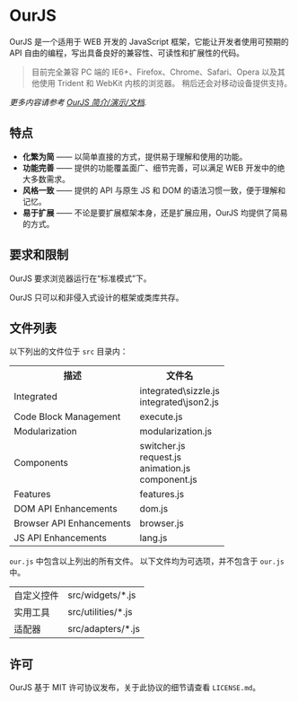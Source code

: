 # OurJS #

OurJS 是一个适用于 WEB 开发的 JavaScript 框架，它能让开发者使用可预期的 API 自由的编程，写出具备良好的兼容性、可读性和扩展性的代码。

> 目前完全兼容 PC 端的 IE6+、Firefox、Chrome、Safari、Opera 以及其他使用 Trident 和 WebKit 内核的浏览器。
> 稍后还会对移动设备提供支持。

*更多内容请参考 [OurJS 简介/演示/文档](http://s79.github.com/OurJS/).*


## 特点 ##

* **化繁为简** —— 以简单直接的方式，提供易于理解和使用的功能。
* **功能完善** —— 提供的功能覆盖面广、细节完善，可以满足 WEB 开发中的绝大多数需求。
* **风格一致** —— 提供的 API 与原生 JS 和 DOM 的语法习惯一致，便于理解和记忆。
* **易于扩展** —— 不论是要扩展框架本身，还是扩展应用，OurJS 均提供了简易的方式。


## 要求和限制 ##

OurJS 要求浏览器运行在“标准模式”下。

OurJS 只可以和非侵入式设计的框架或类库共存。


## 文件列表 ##

以下列出的文件位于 `src` 目录内：

<table>
  <tr>
    <th>描述</th><th>文件名</th>
  </tr>
  <tr>
    <td>Integrated</td><td>integrated\sizzle.js<br>integrated\json2.js</td>
  </tr>
  <tr>
    <td>Code Block Management</td><td>execute.js</td>
  </tr>
  <tr>
    <td>Modularization</td><td>modularization.js</td>
  </tr>
  <tr>
    <td>Components</td><td>switcher.js<br>request.js<br>animation.js<br>component.js</td>
  </tr>
  <tr>
    <td>Features</td><td>features.js</td>
  </tr>
  <tr>
    <td>DOM API Enhancements</td><td>dom.js</td>
  </tr>
  <tr>
    <td>Browser API Enhancements</td><td>browser.js</td>
  </tr>
  <tr>
    <td>JS API Enhancements</td><td>lang.js</td>
  </tr>
</table>

`our.js` 中包含以上列出的所有文件。
以下文件均为可选项，并不包含于 `our.js` 中。

<table>
  <tr>
    <td>自定义控件</td><td>src/widgets/*.js</td>
  </tr>
  <tr>
    <td>实用工具</td><td>src/utilities/*.js</td>
  </tr>
  <tr>
    <td>适配器</td><td>src/adapters/*.js</td>
  </tr>
</table>


## 许可 ##

OurJS 基于 MIT 许可协议发布，关于此协议的细节请查看 `LICENSE.md`。
